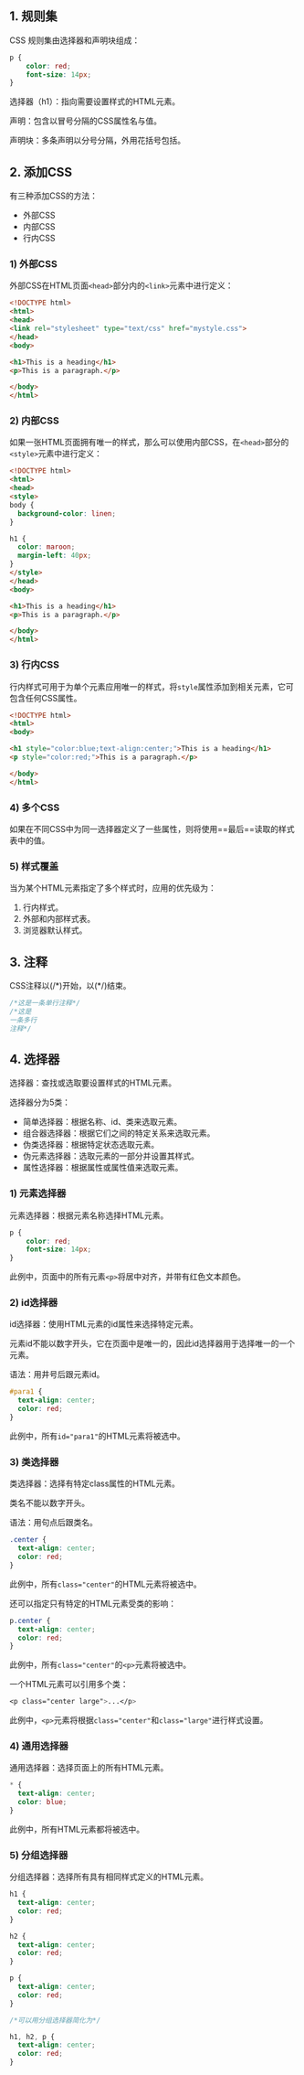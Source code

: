 ## 1. 规则集

CSS 规则集由选择器和声明块组成：

```css
p {
	color: red;
	font-size: 14px;
}
```

选择器（h1）：指向需要设置样式的HTML元素。

声明：包含以冒号分隔的CSS属性名与值。

声明块：多条声明以分号分隔，外用花括号包括。

## 2. 添加CSS

有三种添加CSS的方法：

-   外部CSS
-   内部CSS
-   行内CSS

### 1) 外部CSS

外部CSS在HTML页面`<head>`部分内的`<link>`元素中进行定义：

```hTML
<!DOCTYPE html>
<html>
<head>
<link rel="stylesheet" type="text/css" href="mystyle.css">
</head>
<body>

<h1>This is a heading</h1>
<p>This is a paragraph.</p>

</body>
</html>
```

### 2) 内部CSS

如果一张HTML页面拥有唯一的样式，那么可以使用内部CSS，在`<head>`部分的`<style>`元素中进行定义：

```hTML
<!DOCTYPE html>
<html>
<head>
<style>
body {
  background-color: linen;
}

h1 {
  color: maroon;
  margin-left: 40px;
} 
</style>
</head>
<body>

<h1>This is a heading</h1>
<p>This is a paragraph.</p>

</body>
</html>
```

### 3) 行内CSS

行内样式可用于为单个元素应用唯一的样式，将`style`属性添加到相关元素，它可包含任何CSS属性。

```hTML
<!DOCTYPE html>
<html>
<body>

<h1 style="color:blue;text-align:center;">This is a heading</h1>
<p style="color:red;">This is a paragraph.</p>

</body>
</html>
```

### 4) 多个CSS

如果在不同CSS中为同一选择器定义了一些属性，则将使用==最后==读取的样式表中的值。

### 5) 样式覆盖

当为某个HTML元素指定了多个样式时，应用的优先级为：

1. 行内样式。
2. 外部和内部样式表。
3. 浏览器默认样式。

## 3. 注释

CSS注释以(/\*)开始，以(\*/)结束。

```css
/*这是一条单行注释*/
/*这是
一条多行
注释*/
```

## 4. 选择器

选择器：查找或选取要设置样式的HTML元素。

选择器分为5类：

-   简单选择器：根据名称、id、类来选取元素。
-   组合器选择器：根据它们之间的特定关系来选取元素。
-   伪类选择器：根据特定状态选取元素。
-   伪元素选择器：选取元素的一部分并设置其样式。
-   属性选择器：根据属性或属性值来选取元素。

### 1) 元素选择器

元素选择器：根据元素名称选择HTML元素。

```css
p {
	color: red;
	font-size: 14px;
}
```

此例中，页面中的所有元素`<p>`将居中对齐，并带有红色文本颜色。

### 2) id选择器

id选择器：使用HTML元素的id属性来选择特定元素。

元素id不能以数字开头，它在页面中是唯一的，因此id选择器用于选择唯一的一个元素。

语法：用井号后跟元素id。

```css
#para1 {
  text-align: center;
  color: red;
}
```

此例中，所有`id="para1"`的HTML元素将被选中。

### 3) 类选择器

类选择器：选择有特定class属性的HTML元素。

类名不能以数字开头。

语法：用句点后跟类名。

```css
.center {
  text-align: center;
  color: red;
}
```

此例中，所有`class="center"`的HTML元素将被选中。

还可以指定只有特定的HTML元素受类的影响：

```css
p.center {
  text-align: center;
  color: red;
}
```

此例中，所有`class="center"`的`<p>`元素将被选中。

一个HTML元素可以引用多个类：

```css
<p class="center large">...</p>
```

此例中，`<p>`元素将根据`class="center"`和`class="large"`进行样式设置。

### 4) 通用选择器

通用选择器：选择页面上的所有HTML元素。

```css
* {
  text-align: center;
  color: blue;
}
```

此例中，所有HTML元素都将被选中。

### 5) 分组选择器

分组选择器：选择所有具有相同样式定义的HTML元素。

```css
h1 {
  text-align: center;
  color: red;
}

h2 {
  text-align: center;
  color: red;
}

p {
  text-align: center;
  color: red;
}

/*可以用分组选择器简化为*/

h1, h2, p {
  text-align: center;
  color: red;
}
```